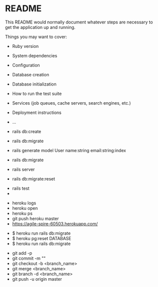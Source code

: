 # README

This README would normally document whatever steps are necessary to get the
application up and running.

Things you may want to cover:

* Ruby version

* System dependencies

* Configuration

* Database creation

* Database initialization

* How to run the test suite

* Services (job queues, cache servers, search engines, etc.)

* Deployment instructions

* ...

* rails db:create
* rails db:migrate
* rails generate model User name:string email:string:index
* rails db:migrate
* rails server
* rails db:migrate:reset
+ rails test
+ 

* heroku logs
* heroku open
* heroku ps
* git push heroku master
* https://agile-spire-60503.herokuapp.com/
+ $ heroku run rails db:migrate
+ $ heroku pg:reset DATABASE
+ $ heroku run rails db:migrate

* git add -p <filename>
* git commit -m ""
* git checkout -b <branch_name>
* git merge <branch_name>
* git branch -d <branch_name>
* git push -u origin master
